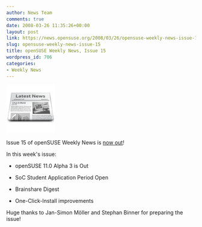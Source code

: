 ```yaml
---
author: News Team
comments: true
date: 2008-03-26 11:35:26+00:00
layout: post
link: https://news.opensuse.org/2008/03/26/opensuse-weekly-news-issue-15/
slug: opensuse-weekly-news-issue-15
title: openSUSE Weekly News, Issue 15
wordpress_id: 706
categories:
- Weekly News
---
```


![news](/wp-content/uploads/2007/11/knewsticker.png)

Issue 15 of openSUSE Weekly News is [now out](//en.opensuse.org/OpenSUSE_Weekly_News/15)!

In this week's issue:



	
  * openSUSE 11.0 Alpha 3 is Out


	
  * SoC Student Application Period Open


	
  * Brainshare Digest


	
  * One-Click-Install improvements 



Huge thanks to Jan-Simon Möller and Stephan Binner for preparing the issue!
